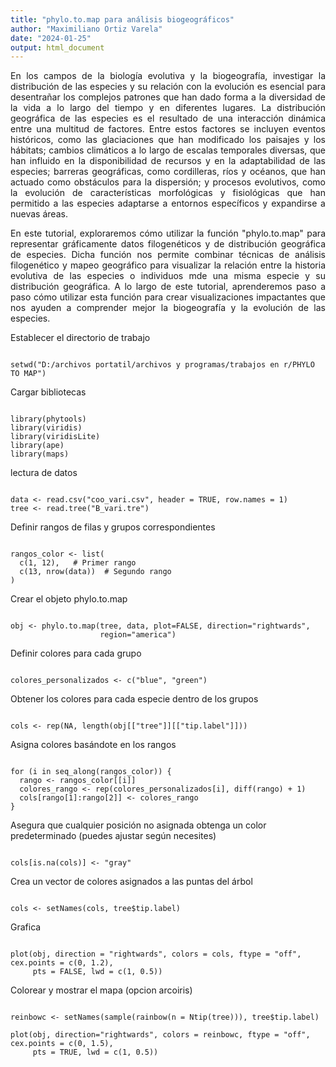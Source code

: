 ```yaml
---
title: "phylo.to.map para análisis biogeográficos"
author: "Maximiliano Ortiz Varela"
date: "2024-01-25"
output: html_document
---
```


<div style="text-align: justify">
En los campos de la biología evolutiva y la biogeografía, investigar la distribución de las especies y su relación con la evolución es esencial para desentrañar los complejos patrones que han dado forma a la diversidad de la vida a lo largo del tiempo y en diferentes lugares. La distribución geográfica de las especies es el resultado de una interacción dinámica entre una multitud de factores. Entre estos factores se incluyen eventos históricos, como las glaciaciones que han modificado los paisajes y los hábitats; cambios climáticos a lo largo de escalas temporales diversas, que han influido en la disponibilidad de recursos y en la adaptabilidad de las especies; barreras geográficas, como cordilleras, ríos y océanos, que han actuado como obstáculos para la dispersión; y procesos evolutivos, como la evolución de características morfológicas y fisiológicas que han permitido a las especies adaptarse a entornos específicos y expandirse a nuevas áreas.

En este tutorial, exploraremos cómo utilizar la función "phylo.to.map" para representar gráficamente datos filogenéticos y de distribución geográfica de especies. Dicha función nos permite combinar técnicas de análisis filogenético y mapeo geográfico para visualizar la relación entre la historia evolutiva de las especies o individuos mde una misma especie y su distribución geográfica. A lo largo de este tutorial, aprenderemos paso a paso cómo utilizar esta función para crear visualizaciones impactantes que nos ayuden a comprender mejor la biogeografía y la evolución de las especies. 
</div>

Establecer el directorio de trabajo

```{r setwd, echo=TRUE, message = FALSE}

setwd("D:/archivos portatil/archivos y programas/trabajos en r/PHYLO TO MAP")

```

Cargar bibliotecas

```{r librerias, echo=TRUE, message = FALSE}

library(phytools)
library(viridis)
library(viridisLite)
library(ape)
library(maps)
```

lectura de datos 

```{r datos, echo=TRUE, message = FALSE, results='asis'}

data <- read.csv("coo_vari.csv", header = TRUE, row.names = 1)
tree <- read.tree("B_vari.tre")
```

Definir rangos de filas y grupos correspondientes

```{r color listas, echo=TRUE}

rangos_color <- list(
  c(1, 12),   # Primer rango
  c(13, nrow(data))  # Segundo rango
)

```

Crear el objeto phylo.to.map

```{r obj, echo=TRUE, message = FALSE}

obj <- phylo.to.map(tree, data, plot=FALSE, direction="rightwards",
                    region="america")
```

Definir colores para cada grupo

```{r colores, echo=TRUE}

colores_personalizados <- c("blue", "green")
```

Obtener los colores para cada especie dentro de los grupos

```{r colores asignacion, echo=TRUE}

cols <- rep(NA, length(obj[["tree"]][["tip.label"]]))

```

Asigna colores basándote en los rangos

```{r for, echo=TRUE}

for (i in seq_along(rangos_color)) {
  rango <- rangos_color[[i]]
  colores_rango <- rep(colores_personalizados[i], diff(rango) + 1)
  cols[rango[1]:rango[2]] <- colores_rango
}
```

Asegura que cualquier posición no asignada obtenga un color predeterminado (puedes ajustar según necesites)

```{r color opcion, echo=TRUE}

cols[is.na(cols)] <- "gray"

```

Crea un vector de colores asignados a las puntas del árbol

```{r vector color, echo=TRUE}

cols <- setNames(cols, tree$tip.label)
```

Grafica

```{r grafica, echo=TRUE}

plot(obj, direction = "rightwards", colors = cols, ftype = "off", cex.points = c(0, 1.2),
     pts = FALSE, lwd = c(1, 0.5))
```

Colorear y mostrar el mapa (opcion arcoiris)

```{r grafica alternativa, echo=TRUE}

reinbowc <- setNames(sample(rainbow(n = Ntip(tree))), tree$tip.label)

plot(obj, direction="rightwards", colors = reinbowc, ftype = "off", cex.points = c(0, 1.5),
     pts = TRUE, lwd = c(1, 0.5))
```

